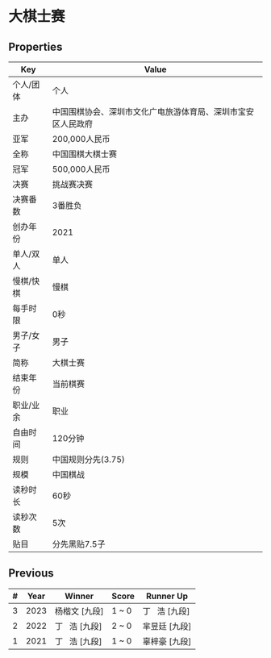 # 大棋士赛

## Properties

| Key | Value |
| --- | ----- |
| 个人/团体 | 个人 |
| 主办 | 中国围棋协会、深圳市文化广电旅游体育局、深圳市宝安区人民政府 |
| 亚军 | 200,000人民币 |
| 全称 | 中国围棋大棋士赛 |
| 冠军 | 500,000人民币 |
| 决赛 | 挑战赛决赛 |
| 决赛番数 | 3番胜负 |
| 创办年份 | 2021 |
| 单人/双人 | 单人 |
| 慢棋/快棋 | 慢棋 |
| 每手时限 | 0秒 |
| 男子/女子 | 男子 |
| 简称 | 大棋士赛 |
| 结束年份 | 当前棋赛 |
| 职业/业余 | 职业 |
| 自由时间 | 120分钟 |
| 规则 | 中国规则分先(3.75) |
| 规模 | 中国棋战 |
| 读秒时长 | 60秒 |
| 读秒次数 | 5次 |
| 贴目 | 分先黑贴7.5子 |

## Previous

| # | Year | Winner | Score | Runner Up |
| --- | --- | --- | --- | --- |
| 3 | 2023 | 杨楷文 [九段] | 1 ~ 0 | 丁   浩 [九段] |
| 2 | 2022 | 丁   浩 [九段] | 2 ~ 0 | 芈昱廷 [九段] |
| 1 | 2021 | 丁   浩 [九段] | 1 ~ 0 | 辜梓豪 [九段] |

